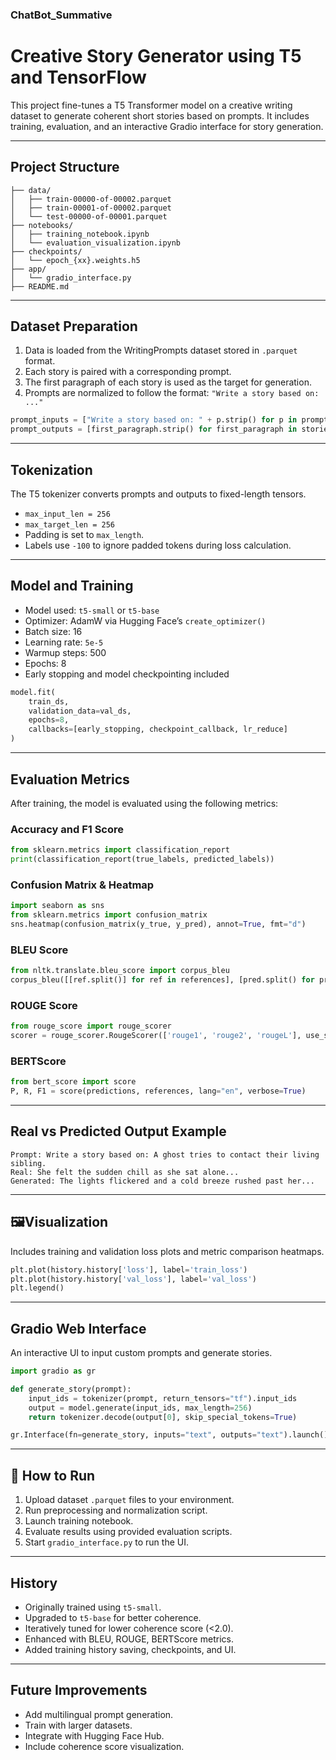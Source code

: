### ChatBot_Summative ###

#  Creative Story Generator using T5 and TensorFlow

This project fine-tunes a T5 Transformer model on a creative writing dataset to generate coherent short stories based on prompts. It includes training, evaluation, and an interactive Gradio interface for story generation.

---

##  Project Structure

```
├── data/
│   ├── train-00000-of-00002.parquet
│   ├── train-00001-of-00002.parquet
│   └── test-00000-of-00001.parquet
├── notebooks/
│   ├── training_notebook.ipynb
│   └── evaluation_visualization.ipynb
├── checkpoints/
│   └── epoch_{xx}.weights.h5
├── app/
│   └── gradio_interface.py
├── README.md
```

---

## Dataset Preparation

1. Data is loaded from the WritingPrompts dataset stored in `.parquet` format.
2. Each story is paired with a corresponding prompt.
3. The first paragraph of each story is used as the target for generation.
4. Prompts are normalized to follow the format: `"Write a story based on: ..."`

```python
prompt_inputs = ["Write a story based on: " + p.strip() for p in prompts]
prompt_outputs = [first_paragraph.strip() for first_paragraph in stories]
```

---

## Tokenization

The T5 tokenizer converts prompts and outputs to fixed-length tensors.

* `max_input_len = 256`
* `max_target_len = 256`
* Padding is set to `max_length`.
* Labels use `-100` to ignore padded tokens during loss calculation.

---

## Model and Training

* Model used: `t5-small` or `t5-base`
* Optimizer: AdamW via Hugging Face’s `create_optimizer()`
* Batch size: 16
* Learning rate: `5e-5`
* Warmup steps: 500
* Epochs: 8
* Early stopping and model checkpointing included

```python
model.fit(
    train_ds,
    validation_data=val_ds,
    epochs=8,
    callbacks=[early_stopping, checkpoint_callback, lr_reduce]
)
```

---

##  Evaluation Metrics

After training, the model is evaluated using the following metrics:

### Accuracy and F1 Score

```python
from sklearn.metrics import classification_report
print(classification_report(true_labels, predicted_labels))
```

### Confusion Matrix & Heatmap

```python
import seaborn as sns
from sklearn.metrics import confusion_matrix
sns.heatmap(confusion_matrix(y_true, y_pred), annot=True, fmt="d")
```

###  BLEU Score

```python
from nltk.translate.bleu_score import corpus_bleu
corpus_bleu([[ref.split()] for ref in references], [pred.split() for pred in predictions])
```

### ROUGE Score

```python
from rouge_score import rouge_scorer
scorer = rouge_scorer.RougeScorer(['rouge1', 'rouge2', 'rougeL'], use_stemmer=True)
```

###  BERTScore

```python
from bert_score import score
P, R, F1 = score(predictions, references, lang="en", verbose=True)
```

---

##  Real vs Predicted Output Example

```text
Prompt: Write a story based on: A ghost tries to contact their living sibling.
Real: She felt the sudden chill as she sat alone...
Generated: The lights flickered and a cold breeze rushed past her...
```

---

## 🖼Visualization

Includes training and validation loss plots and metric comparison heatmaps.

```python
plt.plot(history.history['loss'], label='train_loss')
plt.plot(history.history['val_loss'], label='val_loss')
plt.legend()
```

---

##  Gradio Web Interface

An interactive UI to input custom prompts and generate stories.

```python
import gradio as gr

def generate_story(prompt):
    input_ids = tokenizer(prompt, return_tensors="tf").input_ids
    output = model.generate(input_ids, max_length=256)
    return tokenizer.decode(output[0], skip_special_tokens=True)

gr.Interface(fn=generate_story, inputs="text", outputs="text").launch()
```

---

## 🧾 How to Run

1. Upload dataset `.parquet` files to your environment.
2. Run preprocessing and normalization script.
3. Launch training notebook.
4. Evaluate results using provided evaluation scripts.
5. Start `gradio_interface.py` to run the UI.

---

## History

* Originally trained using `t5-small`.
* Upgraded to `t5-base` for better coherence.
* Iteratively tuned for lower coherence score (<2.0).
* Enhanced with BLEU, ROUGE, BERTScore metrics.
* Added training history saving, checkpoints, and UI.

---

## Future Improvements

* Add multilingual prompt generation.
* Train with larger datasets.
* Integrate with Hugging Face Hub.
* Include coherence score visualization.
